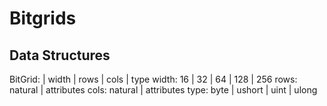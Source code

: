 # Bitgrids

## Data Structures

BitGrid: | width | rows | cols | type
width: 16 | 32 | 64 | 128 | 256
rows: natural | attributes
cols: natural | attributes
type: byte | ushort | uint | ulong
